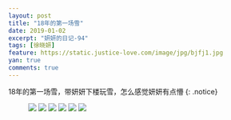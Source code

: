 ```yaml
---
layout: post
title: "18年的第一场雪"
date: 2019-01-02
excerpt: "妍妍的日记-94"
tags: [徐晓妍]
feature: https://static.justice-love.com/image/jpg/bjfj1.jpg
yan: true
comments: true
---
```

18年的第一场雪，带妍妍下楼玩雪，怎么感觉妍妍有点懵
{: .notice}
<figure>
    <img src="{{ site.staticUrl }}/yanyan/image/wanxue181.jpg?imageslim&imageMogr2/auto-orient" />
    <img src="{{ site.staticUrl }}/yanyan/image/wanxue182.jpg?imageslim&imageMogr2/auto-orient" />
    <img src="{{ site.staticUrl }}/yanyan/image/wanxue183.jpg?imageslim&imageMogr2/auto-orient" />
    <img src="{{ site.staticUrl }}/yanyan/image/wanxue184.jpg?imageslim&imageMogr2/auto-orient" />
    <img src="{{ site.staticUrl }}/yanyan/image/wanxue185.jpg?imageslim&imageMogr2/auto-orient" />
    <img src="{{ site.staticUrl }}/yanyan/image/wanxue186.jpg?imageslim&imageMogr2/auto-orient" />
</figure>
